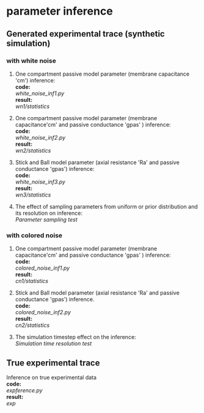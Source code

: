 # parameter inference

## Generated experimental trace (synthetic simulation)

### with white noise
1. One compartment passive model parameter (membrane capacitance 'cm') inference: <br>
**code:**<br>
_white_noise_inf1.py_<br>
**result:**<br>
_wn1/statistics_

2. One compartment passive model parameter (membrane capacitance'cm' and passive conductance 'gpas' ) inference:<br>
**code:**<br>
_white_noise_inf2.py_<br>
**result:**<br>
_wn2/statistics_
 
3. Stick and Ball model parameter (axial resistance 'Ra' and passive conductance 'gpas') inference: <br>
**code:**<br>
_white_noise_inf3.py_<br>
**result:**<br>
_wn3/statistics_

4. The effect of sampling parameters from uniform or prior distribution and its resolution on inference: <br>
_Parameter sampling test_

### with colored noise
1. One compartment passive model parameter (membrane capacitance'cm' and passive conductance 'gpas' ) inference: <br>
**code:**<br>
_colored_noise_inf1.py_<br>
**result:**<br>
_cn1/statistics_

2. Stick and Ball model parameter (axial resistance 'Ra' and passive conductance 'gpas') inference.<br>
**code:**<br>
_colored_noise_inf2.py_<br>
**result:**<br>
_cn2/statistics_

3. The simulation timestep effect on the inference:<br>
_Simulation time resolution test_

## True experimental trace
Inference on true experimental data<br>
**code:**<br>
_expference.py_<br>
**result:**<br>
_exp_